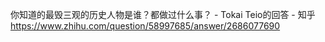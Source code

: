 你知道的最毁三观的历史人物是谁？都做过什么事？ - Tokai Teio的回答 - 知乎
https://www.zhihu.com/question/58997685/answer/2686077690
